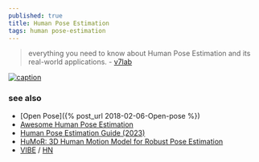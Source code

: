 ```yaml
---
published: true
title: Human Pose Estimation
tags: human pose-estimation
---
```

> everything you need to know about Human Pose Estimation and its real-world applications. - [v7lab](https://www.v7labs.com/blog/human-pose-estimation-guide)

[![caption](https://github.com/CMU-Perceptual-Computing-Lab/openpose/raw/master/.github/media/dance_foot.gif)](https://github.com/CMU-Perceptual-Computing-Lab/openpose)

### see also
- [Open Pose]({% post_url 2018-02-06-Open-pose %})
- [Awesome Human Pose Estimation](https://github.com/cbsudux/awesome-human-pose-estimation)
- [Human Pose Estimation Guide (2023)](https://fritz.ai/human-pose-estimation/)
- [HuMoR: 3D Human Motion Model for Robust Pose Estimation ](https://geometry.stanford.edu/projects/humor/)
- [VIBE](https://github.com/mkocabas/VIBE) / [HN](https://news.ycombinator.com/item?id=23369706)

